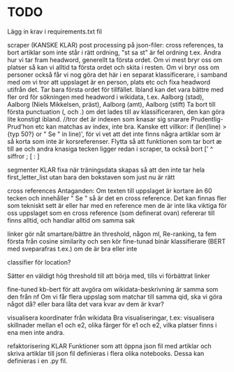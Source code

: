 # TODO

Lägg in krav i requirements.txt fil 

scraper
(KANSKE KLAR) post processing på json-filer: cross references, ta bort artiklar som inte står i rätt ordning, "st sa st" är fel ordning t.ex.
Ändra hur vi tar fram headword, generellt ta första ordet. Om vi mest bryr oss om platser så kan vi alltid ta första ordet och skita i resten. Om vi bryr oss om personer också får vi nog göra det här i en separat klassificerare, i samband med om vi tror att uppslaget är en person, plats etc och fixa headword utifrån det.
Tar bara första ordet för tillfället. Ibland kan det vara bättre med fler ord för sökningen med headword i wikidata, t.ex. Aalborg (stad), Aalborg (Niels Mikkelsen, präst), Aalborg (amt), Aalborg (stift)
Ta bort till första punctuation (, och .)
om det lades till av klassificeraren, den kan göra lite konstigt ibland. //tror det är indexen som knasar sig snarare
Prudentlig-Prud'hon etc kan matchas av index, inte bra. Kanske ett villkor: if (len(line) > {typ 50?} or " Se " in line)', för vi vet att det inte finns några artiklar som är så korta som inte är korsreferenser.
Flytta så att funktionen som tar bort æ till ae och andra knasiga tecken ligger redan i scraper, ta också bort [' ^ siffror ; \[ : ]


segmenter
KLAR fixa när träningsdata skapas så att den inte tar hela first_letter_list utan bara den bokstaven som just nu är rätt

cross references
Antaganden: 
Om texten till uppslaget är kortare än 60 tecken och innehåller " Se " så är det en cross reference. Det kan finnas fler som tekniskt sett är eller har med en reference men de är inte lika viktiga för oss
uppslaget som en cross reference (som definerat ovan) refererar till finns alltid, och handlar alltid om samma sak


linker
gör nåt smartare/bättre än threshold, någon ml, Re-ranking, ta fem första från cosine similarity och sen kör fine-tunad binär klassifierare (BERT med sveparafras t.ex.) om de är bra eller inte

classifier för location?


Sätter en väldigt hög threshold till att börja med, tills vi förbättrat linker

fine-tuned kb-bert för att avgöra om wikidata-beskrivning är samma som den från nf
Om vi får flera uppslag som matchar till samma qid, ska vi göra något då? eller bara låta det vara kvar av dem är kvar? 

visualisera koordinater från wikidata
Bra visualiseringar, t.ex: visualisera skillnader mellan e1 och e2, olika färger för e1 och e2, vilka platser finns i ena men inte andra.

refaktorisering
KLAR Funktioner som att öppna json fil med artiklar och skriva artiklar till json fil definieras i flera olika notebooks. Dessa kan definieras i en .py fil.